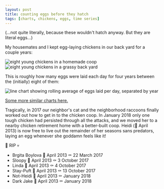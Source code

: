 ```yaml
---
layout: post
title: counting eggs before they hatch
tags: [charts, chickens, eggs, time series]
---
```


(…not quite literally, because these wouldn't hatch anyway. But they are literal eggs…)

My housemates and I kept egg-laying chickens in our back yard for a couple years:

![eight young chickens in a homemade coop](https://i.imgur.com/z815102.jpg)
![eight young chickens in a grassy back yard](https://i.imgur.com/PxTn2Yb.jpg)

This is roughly how many eggs were laid each day for four years between the (initially) eight of them:

![line chart showing rolling average of eggs laid per day, separated by year](https://i.imgur.com/ypqsKor.png)

[Some more similar charts here.](http://alxndr.github.io/eggcount/)

Tragically, in 2017 our neighbor's cat and the neighborhood raccoons finally worked out how to get in to the chicken coop. In January 2018 only one tough chicken had persisted through all the attacks, and we moved her to a nearby chicken retirement home with a better-built coop. Heidi (🐣 April 2013) is now free to live out the remainder of her seasons sans predators, laying an egg whenever she goddamn feels like it!

🐔 RIP 💀
* Brgita Boylova 🐣 April 2013 ⚰ 22 March 2017
* Sloopy 🐣 April 2013 ⚰ 3 October 2017
* Linda 🐣 April 2013 ⚰ 4 October 2017
* Stay-Puft 🐣 April 2013 ⚰ 13 October 2017
* Not-Heidi 🐣 April 2013 ⚰ January 2018
* Dark Jake 🐣 April 2013 ⚰ January 2018
